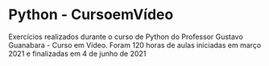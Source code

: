 # Python - CursoemVídeo
Exercícios realizados durante o curso de Python do Professor Gustavo Guanabara - Curso em Vídeo. Foram 120 horas de aulas iniciadas em março 2021 e finalizadas em  4 de junho de 2021
